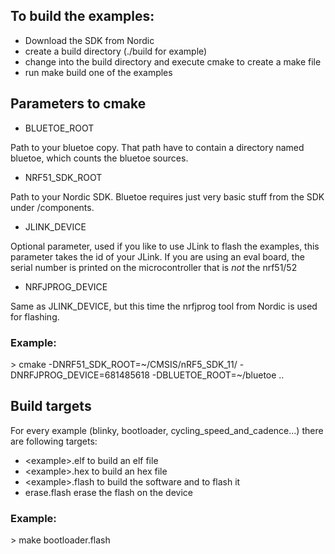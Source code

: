 ## To build the examples:
- Download the SDK from Nordic
- create a build directory (./build for example)
- change into the build directory and execute cmake to create a make file
- run make build one of the examples

## Parameters to cmake

* BLUETOE_ROOT

Path to your bluetoe copy. That path have to contain a directory named bluetoe, which counts the bluetoe sources.

* NRF51_SDK_ROOT

Path to your Nordic SDK. Bluetoe requires just very basic stuff from the SDK under /components.

* JLINK_DEVICE

Optional parameter, used if you like to use JLink to flash the examples, this parameter takes the id of your JLink. If you are using an eval board, the serial number is printed on the microcontroller that is _not_ the nrf51/52

* NRFJPROG_DEVICE

Same as JLINK_DEVICE, but this time the nrfjprog tool from Nordic is used for flashing.

### Example:

\> cmake -DNRF51_SDK_ROOT=~/CMSIS/nRF5_SDK_11/ -DNRFJPROG_DEVICE=681485618 -DBLUETOE_ROOT=~/bluetoe ..

## Build targets

For every example (blinky, bootloader, cycling_speed_and_cadence...) there are following targets:
- \<example>.elf to build an elf file
- \<example>.hex to build an hex file
- \<example>.flash to build the software and to flash it
- erase.flash erase the flash on the device

### Example:

\> make bootloader.flash
